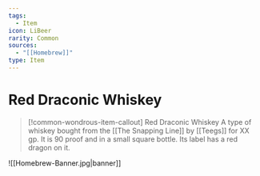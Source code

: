 ```yaml
---
tags:
  - Item
icon: LiBeer
rarity: Common
sources:
  - "[[Homebrew]]"
type: Item
---
```


# Red Draconic Whiskey

> [!common-wondrous-item-callout] Red Draconic Whiskey
> A type of whiskey bought from the [[The Snapping Line]] by [[Teegs]] for XX gp. It is 90 proof and in a small square bottle. Its label has a red dragon on it.

![[Homebrew-Banner.jpg|banner]]
